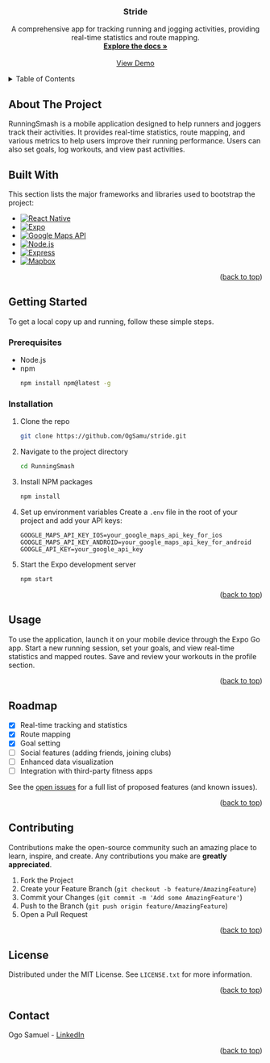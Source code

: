 
<a name="readme-top"></a>

<!-- PROJECT LOGO -->
<br />
<div align="center">
  <h3 align="center">Stride</h3>

  <p align="center">
    A comprehensive app for tracking running and jogging activities, providing real-time statistics and route mapping.
    <br />
    <a href="https://github.com/OgSamu/stride"><strong>Explore the docs »</strong></a>
    <br />
    <br />
    <a href="#">View Demo</a>
  </p>
</div>

<!-- TABLE OF CONTENTS -->
<details>
  <summary>Table of Contents</summary>
  <ol>
    <li>
      <a href="#about-the-project">About The Project</a>
      <ul>
        <li><a href="#built-with">Built With</a></li>
      </ul>
    </li>
    <li>
      <a href="#getting-started">Getting Started</a>
      <ul>
        <li><a href="#prerequisites">Prerequisites</a></li>
        <li><a href="#installation">Installation</a></li>
      </ul>
    </li>
    <li><a href="#usage">Usage</a></li>
    <li><a href="#roadmap">Roadmap</a></li>
    <li><a href="#contributing">Contributing</a></li>
    <li><a href="#license">License</a></li>
    <li><a href="#contact">Contact</a></li>
  </ol>
</details>

<!-- ABOUT THE PROJECT -->
## About The Project

RunningSmash is a mobile application designed to help runners and joggers track their activities. It provides real-time statistics, route mapping, and various metrics to help users improve their running performance. Users can also set goals, log workouts, and view past activities.

## Built With

This section lists the major frameworks and libraries used to bootstrap the project:

* [![React Native][ReactNative]][ReactNative-url]
* [![Expo][Expo]][Expo-url]
* [![Google Maps API][GoogleMapsAPI]][GoogleMapsAPI-url]
* [![Node.js][Node.js]][Nodejs-url]
* [![Express][Express]][Express-url]
* [![Mapbox][Mapbox]][Mapbox-url]

[ReactNative]: https://img.shields.io/badge/react_native-20232A?style=for-the-badge&logo=react&logoColor=61DAFB
[ReactNative-url]: https://reactnative.dev/
[Expo]: https://img.shields.io/badge/expo-1C1E24?style=for-the-badge&logo=expo&logoColor=white
[Expo-url]: https://expo.dev/
[GoogleMapsAPI]: https://img.shields.io/badge/google_maps_API-4285F4?style=for-the-badge&logo=googlemaps&logoColor=white
[GoogleMapsAPI-url]: https://developers.google.com/maps
[Node.js]: https://img.shields.io/badge/node.js-339933?style=for-the-badge&logo=nodedotjs&logoColor=white
[Nodejs-url]: https://nodejs.org/
[Express]: https://img.shields.io/badge/express.js-404D59?style=for-the-badge
[Express-url]: https://expressjs.com/
[Mapbox]: https://img.shields.io/badge/Mapbox-000000?style=for-the-badge&logo=mapbox&logoColor=white
[Mapbox-url]: https://www.mapbox.com/


<p align="right">(<a href="#readme-top">back to top</a>)</p>

<!-- GETTING STARTED -->
## Getting Started

To get a local copy up and running, follow these simple steps.

### Prerequisites

* Node.js
* npm
  ```sh
  npm install npm@latest -g
  ```

### Installation

1. Clone the repo
   ```sh
   git clone https://github.com/OgSamu/stride.git
   ```
2. Navigate to the project directory
   ```sh
   cd RunningSmash
   ```
3. Install NPM packages
   ```sh
   npm install
   ```
4. Set up environment variables
   Create a `.env` file in the root of your project and add your API keys:
   ```env
   GOOGLE_MAPS_API_KEY_IOS=your_google_maps_api_key_for_ios
   GOOGLE_MAPS_API_KEY_ANDROID=your_google_maps_api_key_for_android
   GOOGLE_API_KEY=your_google_api_key
   ```

5. Start the Expo development server
   ```sh
   npm start
   ```

<p align="right">(<a href="#readme-top">back to top</a>)</p>

<!-- USAGE EXAMPLES -->
## Usage

To use the application, launch it on your mobile device through the Expo Go app. Start a new running session, set your goals, and view real-time statistics and mapped routes. Save and review your workouts in the profile section.

<p align="right">(<a href="#readme-top">back to top</a>)</p>

<!-- ROADMAP -->
## Roadmap

- [x] Real-time tracking and statistics
- [x] Route mapping
- [x] Goal setting
- [ ] Social features (adding friends, joining clubs)
- [ ] Enhanced data visualization
- [ ] Integration with third-party fitness apps

See the [open issues](https://github.com/OgSamu/stride/issues) for a full list of proposed features (and known issues).

<p align="right">(<a href="#readme-top">back to top</a>)</p>

<!-- CONTRIBUTING -->
## Contributing

Contributions make the open-source community such an amazing place to learn, inspire, and create. Any contributions you make are **greatly appreciated**.

1. Fork the Project
2. Create your Feature Branch (`git checkout -b feature/AmazingFeature`)
3. Commit your Changes (`git commit -m 'Add some AmazingFeature'`)
4. Push to the Branch (`git push origin feature/AmazingFeature`)
5. Open a Pull Request

<p align="right">(<a href="#readme-top">back to top</a>)</p>

<!-- LICENSE -->
## License

Distributed under the MIT License. See `LICENSE.txt` for more information.

<p align="right">(<a href="#readme-top">back to top</a>)</p>

<!-- CONTACT -->
## Contact

Ogo Samuel - [LinkedIn](https://www.linkedin.com/in/ogo-samuel/)

<p align="right">(<a href="#readme-top">back to top</a>)</p>

<!-- MARKDOWN LINKS & IMAGES -->
<!-- https://www.markdownguide.org/basic-syntax/#reference-style-links -->
[contributors-shield]: https://img.shields.io/github/contributors/othneildrew/Best-README-Template.svg?style=for-the-badge
[contributors-url]: https://github.com/OgSamu/stride/graphs/contributors
[forks-shield]: https://img.shields.io/github/forks/othneildrew/Best-README-Template.svg?style=for-the-badge
[forks-url]: https://github.com/OgSamu/stride/network/members
[stars-shield]: https://img.shields.io/github/stars/othneildrew/Best-README-Template.svg?style=for-the-badge
[stars-url]: https://github.com/OgSamu/stride/st
